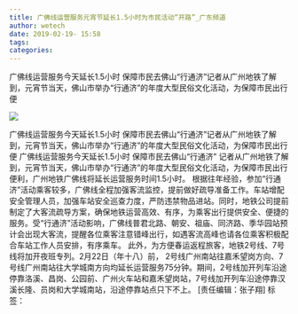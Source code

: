 ```yaml
---
title: 广佛线运营服务元宵节延长1.5小时为市民活动“开路”_广东频道
author: wetech
date: 2019-02-19- 15:58
tags: 
categories: 
---
```

广佛线运营服务今天延长1.5小时 保障市民去佛山“行通济”记者从广州地铁了解到，元宵节当天，佛山市举办“行通济”的年度大型民俗文化活动，为保障市民出行便
<!-- more -->
                
<img align="center" border="0" src="http://p2.ifengimg.com/a/2016/0810/204c433878d5cf9size1_w16_h16.png" />
                
                
            
广佛线运营服务今天延长1.5小时 保障市民去佛山“行通济”记者从广州地铁了解到，元宵节当天，佛山市举办“行通济”的年度大型民俗文化活动，为保障市民出行便
广佛线运营服务今天延长1.5小时 保障市民去佛山“行通济”
记者从广州地铁了解到，元宵节当天，佛山市举办“行通济”的年度大型民俗文化活动，为保障市民出行便利，广州地铁广佛线将延长运营服务时间1.5小时。
根据往年经验，参加“行通济”活动乘客较多，广佛线全程加强客流监控，提前做好疏导准备工作。车站增配安全管理人员，加强车站安全巡查力度，严防违禁物品进站。同时，地铁公司提前制定了大客流疏导方案，确保地铁运营高效、有序，为乘客出行提供安全、便捷的服务。受“行通济”活动影响，广佛线普君北路、朝安、祖庙、同济路、季华园站预计会出现大客流，提醒各位乘客注意错峰出行，如遇客流高峰也请各位乘客积极配合车站工作人员安排，有序乘车。
此外，为方便春运返程旅客，地铁2号线、7号线将加开夜班专列。2月22日（年十八）前， 2号线广州南站往嘉禾望岗方向、7号线广州南站往大学城南方向均延长运营服务75分钟。期间，2号线加开列车沿途停靠洛溪、昌岗、公园前、广州火车站和嘉禾望岗站，7号线加开列车沿途停靠汉溪长隆、员岗和大学城南站，沿途停靠站点只下不上。
[责任编辑：张子翔]
标签：
             
